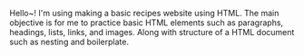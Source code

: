 Hello~! I'm using making a basic recipes website using HTML. 
The main objective is for me to practice basic HTML elements such as
paragraphs, headings, lists, links, and images. Along with structure of
a HTML document such as nesting and boilerplate.